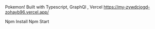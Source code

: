 Pokemon! 
Built with Typescript, GraphQl , Vercel
https://my-zywdcjogd-zohayb96.vercel.app/

Npm Install
Npm Start

